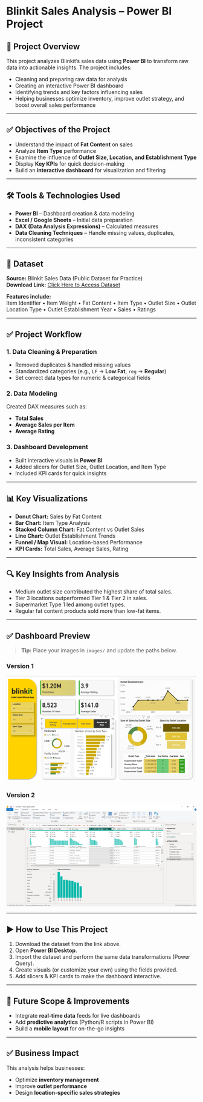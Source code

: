 # Blinkit Sales Analysis – Power BI Project

## 📌 Project Overview
This project analyzes Blinkit’s sales data using **Power BI** to transform raw data into actionable insights. The project includes:

- Cleaning and preparing raw data for analysis  
- Creating an interactive Power BI dashboard  
- Identifying trends and key factors influencing sales  
- Helping businesses optimize inventory, improve outlet strategy, and boost overall sales performance  

---

## ✅ Objectives of the Project
- Understand the impact of **Fat Content** on sales  
- Analyze **Item Type** performance  
- Examine the influence of **Outlet Size, Location, and Establishment Type**  
- Display **Key KPIs** for quick decision-making  
- Build an **interactive dashboard** for visualization and filtering  

---

## 🛠 Tools & Technologies Used
- **Power BI** – Dashboard creation & data modeling  
- **Excel / Google Sheets** – Initial data preparation  
- **DAX (Data Analysis Expressions)** – Calculated measures  
- **Data Cleaning Techniques** – Handle missing values, duplicates, inconsistent categories  

---

## 📂 Dataset
**Source:** Blinkit Sales Data (Public Dataset for Practice)  
**Download Link:** [Click Here to Access Dataset](https://docs.google.com/spreadsheets/d/1tdF_beuexr4n46cuZY8P-b8JCCYN-SNZ/edit?usp=drive_link&ouid=117842195454125624716&rtpof=true&sd=true)

**Features include:**  
Item Identifier • Item Weight • Fat Content • Item Type • Outlet Size • Outlet Location Type • Outlet Establishment Year • Sales • Ratings

---

## ✅ Project Workflow

### 1. Data Cleaning & Preparation
- Removed duplicates & handled missing values  
- Standardized categories (e.g., `LF` → **Low Fat**, `reg` → **Regular**)  
- Set correct data types for numeric & categorical fields  

### 2. Data Modeling
Created DAX measures such as:  
- **Total Sales**  
- **Average Sales per Item**  
- **Average Rating**  

### 3. Dashboard Development
- Built interactive visuals in **Power BI**  
- Added slicers for Outlet Size, Outlet Location, and Item Type  
- Included KPI cards for quick insights  

---

## 📊 Key Visualizations
- **Donut Chart:** Sales by Fat Content  
- **Bar Chart:** Item Type Analysis  
- **Stacked Column Chart:** Fat Content vs Outlet Sales  
- **Line Chart:** Outlet Establishment Trends  
- **Funnel / Map Visual:** Location-based Performance  
- **KPI Cards:** Total Sales, Average Sales, Rating  

---

## 🔍 Key Insights from Analysis
- Medium outlet size contributed the highest share of total sales.  
- Tier 3 locations outperformed Tier 1 & Tier 2 in sales.  
- Supermarket Type 1 led among outlet types.  
- Regular fat content products sold more than low-fat items.  

---

## ✅ Dashboard Preview

> **Tip:** Place your images in `images/` and update the paths below.

### Version 1
![Blinkit Dashboard – V1](https://github.com/Dhruva912005/blinkit-Power-Bi-dashboard-/blob/my-new-branch/Screenshot%202025-07-17%20010329.png)

### Version 2
![Blinkit Dashboard – V2](https://github.com/Dhruva912005/blinkit-Power-Bi-dashboard-/blob/my-new-branch/Screenshot%202025-07-16%20130251.png)


<!--
If you want to control display size, you can use HTML instead of Markdown:
<img src="images/dashboard-v1.png" alt="Blinkit Dashboard – V1" width="600">
-->

---

## ▶ How to Use This Project
1. Download the dataset from the link above.  
2. Open **Power BI Desktop**.  
3. Import the dataset and perform the same data transformations (Power Query).  
4. Create visuals (or customize your own) using the fields provided.  
5. Add slicers & KPI cards to make the dashboard interactive.  

---

## 🚀 Future Scope & Improvements
- Integrate **real-time data** feeds for live dashboards  
- Add **predictive analytics** (Python/R scripts in Power BI)  
- Build a **mobile layout** for on-the-go insights  

---

## ✅ Business Impact
This analysis helps businesses:  
- Optimize **inventory management**  
- Improve **outlet performance**  
- Design **location-specific sales strategies**  


